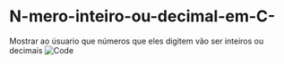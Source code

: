 # N-mero-inteiro-ou-decimal-em-C-
Mostrar ao úsuario que números que eles digitem vão ser inteiros ou decimais
![Code](https://github.com/Davy561/N-mero-inteiro-ou-decimal-em-C-/assets/67480814/ed5ab35a-e24b-4604-8f81-c3621772e097)
